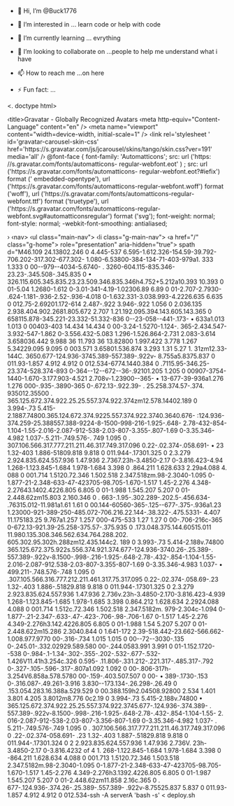 - 👋 Hi, I’m @Buck1776
- 👀 I’m interested in ... learn code or help with code
- 🌱 I’m currently learning ... evrything
- 💞️ I’m looking to collaborate on ...people to help me understand what i have 
- 📫 How to reach me ...on here 

- ⚡ Fun fact: ...

<!---
Buck1776/Buck1776 is a ✨ special ✨ repository because its `README.md` (this file) appears on your GitHub profile.
You can click the Preview link to take a look at your changes.
--->
<. doctype html>
<html xmlns="http://www.w3.org/1999/xhtml"
xmlns: fb="http://www. facebook.com/2008/fbml">
<head>
‹title>Gravatar - Globally Recognized Avatars</title>
<link rel="shortcut icon" href="/favicon.ico" /›
‹meta http-equiv="Content-type" content="text/html; charset=utf-8"
/>
‹meta http-equiv="Content-Language" content="en" />
‹meta name="viewport" content="width=device-width, initial-scale=1"
/>
<link rel='stylesheet ' id='gravatar-core-css'
href='https://s.gravatar.com/dist/css/style.min.css?ver=191' media='all'
/>
<link rel='stylesheet ' id='gravatar-noticons-css' href='//s0.wp.com/i/noticons/noticons.css?ver=191'
media='all' />
<link rel='stylesheet' id='gravatar-carousel-css'
href='https://s.gravatar.com/js/jcarousel/lib/jquery.jcarousel.css?ver=19
1' media='all' />
‹link rel='stylesheet ' id='gravatar-carousel-skin-css'
href='https://s.gravatar.com/js/jcarousel/skins/tango/skin.css?ver=191'
media='all' /›
<link rel='stylesheet' id='gravatar-profile-css' href='https://s.gravatar.com/dist/css/profile.min.css?ver=191'
media='all' />
<link
rel='stylesheet' id='gravatar-font-base-css'
href='https://fonts.googleapis.com/css2?family=Roboto+Mono:wght@400; 500&#
038; family=Varela+Round&#038;display=swap' media='all' /> <link rel='stylesheet' id='gravatar-font-css'
href='https://fonts.googleapis.com/css?family=Open+Sans:300italic, 400ital
ic, 600italic, 400, 300, 600&#038; subset=latin' media='all' <style id='gravatar-automatticon-inline-css' nonce='dfb77e38198b'>
@font-face {
font-family: 'Automatticons';
src: url ('https: //s.gravatar.com/fonts/automatticons-
regular-webfont.eot' ) ;
src: url ('https://s.gravatar.com/fonts/automatticons-
regular-webfont.eot?#iefix') format (' embedded-opentype'), url ('https://s.gravatar.com/fonts/automatticons-regular-webfont.woff') format ('woff'), url ('https://s.gravatar.com/fonts/automatticons-regular-
webfont.ttf') format ('truetype'),
url ('https://s.gravatar.com/fonts/automatticons-regular-webfont.svg#automatticonsregular') format ('svg');
font-weight: normal; font-style: normal;
-webkit-font-smoothing: antialiased;
</style>
<script src='https://s.gravatar.com/js/webtoolkit.base64.js?ver=191'
id='gravatar-base64-js'></script>
<script src='https://s.gravatar.com/js/jquery.js?ver=191' id='gravatar-
jquery-js'>/script>
<script src='https://s.gravatar.com/js/jquery-migrate.js?ver=191'
install %{?_enable_debug_packages:%{?buildsubdir:%{debug_package}}}\
%%install\
%{nil}

window eventName = false;
</script>
</head>
<body id="pageginmeizile.vof" >
<div id="wrap" ›
<div id="unified-header">›
‹nav>
‹ul class="main-nav">
‹li class="g-main-nav">
‹a href="/" class="g-home">
role="presentation" aria-hidden="true">
<path class="g-fill-brand"
d="M10.82.6999.45a2.699 2.699 0 005.398 0V5.86228.101 8.101 0 11-8.423
1.913 2.702 2.702 0 00-3.821-3.821A13.5 13.5 0 1013.499 0 2.699 2.699 0
0010.8 2.699z"></path>
spath d="M46.109 24.13802.246 0
4.445-537 6.595-1.612.326-154.59-39.792-706.202-317.302-677.302-
1.080-6.53800-384-134-71-403-979a1. 333 1.333 0 00--979--4034-5.6740-
. 3260-604.115-835.346-23.23-.345.508-.345.835 0
• 326.115.605.345.835.23.23.509.346.835.346h4.752+5.212a10.393 10.393 0
01-5.04 1.2680-1.612 0-3.01-341-4.19-1.02306.89 6.89 0 01-2.707-2.7930-
.624-1.181-.936-2.52-.936-4.018 0-1.632.331-3.038.993-4.2226.635 6.635 0
012.75-2.69201.172-614 2.487-.922 3.946-.922 1.056 0 2.036.135
2.938.404.902.2681.805.672 2.707 1.21.192.095.394.143.605.143.365 0
658115.878-345.221-23.332-51.332-836 0--23-058--441-.173-
• 633a1.013 1.013 0 00403-403 14.434 14.434 0 00-3.24-1.5270-1.124-. 365-2.434.547-3.932-547-1.862 0-3.556.432-5.083 1.296-1.526.864-2.731
2.083-3.614 3.658036.442 9.988 36 11.793 36 13.82800 1.997.422 3.778
1.267 5.34229.095 9.095 0 003.571 3.65801.536.874 3.293 1.31 5.27
1. 31zm12.33-144C. 3650.677-124.936-3745.389-557.389-.922v-
8.755a5.8375.837 0 011.93-1.857 4.912 4.912 0 012.534-6774.1440.384 0
.7115.95-346.25-23.374-528.374-893 0-364--12--672--36-.92101.205 1.205 0 00907-3754-1440-1.670-3.177.903-4.521 2.708v-1.23900--365-
• 13-677-39-936a1.276 1.276 000-.935-.3890-365 0-.672.13-.922.39-
. 25.258.374.57-.374. 935012.35500
. 365.125.672.374.922.25.25.557.374.922.374zm12.578.14402.189 0 3.994-.73
5.415-2.1887.74800.365.124.672.374.9225.557.374.922.3740.3640.676-
:124.936-374.259-25.388557.388-9224-8-1500-998-216-1.925-.648-
2.78-432-854-1.104-1.55-2.016-2.087-912-538-2.03-807-3.355-.807-1.69
0-3.35.346-4.982 1.037-.5.211-.749.576-. 749 1.095 0
. 307.106.566.317.777.211.211.46.317.749.317.096 0.22-.02.374-.058.691-
• 23 1.32-403 1.886-51809.818 9.818 0 011.944-.17301.325 0 2.3.279
2.924.835.624.557.936 1.47.936 2.7367.23h-3.4850-2.17 0-3.816.423-4.94
1.268-1.123.845-1.684 1.978-1.684 3.398 0 .864.211 1.628.633 2.29a4.088
4. 088 0 001.714 1.5120.72.346 1.502.518 2.347.518zm.98-2.3040-1.095 0-1.877-21-2.348-633-47-423705-98.705-1.670-1.517 1.45-2.276
4.348-2.27643.1402.4226.805 6.805 0 01-1.988 1.545.207 5.207 0 01-2.448.62zm15.803 2.160.346 0 . 663-.1.95-.302.289-.202.5-.456.634-
.76315.012-11.981a1.61 1.61 0 00.144-60560-365-.125--677-.375-.936a1.23
1.23000-921-389-250-485.072-706.216.22.144-.38.322-.475.5331-
4.407 11.175183.25 9.767a1.257 1.257 000-475-533 1.27 1.27 0 00-.706-216c-365 0-672.13-921.39-25.258-375.57-.375.935 0
.173.048.375.144.60515.011
11.980.135.308.346.562.634.764.288.202. 605.302.95.302h.288zm12.435.144c2.
189 0 3.993-.73 5.414-2.188v.74800
365.125.672.375.922s.556.374.921.374.677-124.936-3740.26-.25.389-. 557.389-.922v-8.1500-.998-.216-1.925-.648-2.78-.432-.854-1.104-1.55-
2.016-2.087-912.538-2.03-807-3.355-807-1.69 0-3.35.346-4.983 1.037-
• 499.211-.748.576-.748 1.095 0
.307.105.566.316.777.212.211.461.317.75.317.095 0.22-.02.374-.058.69-.23
1.32-.403 1.886-.51829.818 9.818 0 011.944-.17301.325 0 2.3.279
2.923.835.624.557.936 1.47.936 2.736v.23h-3.4850-2.170-3.816.423-4.939
1.268-1.123.845-1.685 1.978-1.685 3.398 0.864.212 1.628.634 2.2924.088
4.088 0 001.714 1.512c.72.346 1.502.518 2.347.5182m. 979-2.304c-1.094 0-
1.877-.21-2.347-.633-.47-.423-.706-.98-.706-1.67 0-1.517 1.45-2.276
4.349-2.276h3.142.4226.805 6.805 0 01-1.988 1.54 5.207 5.207 0 01-2.448.622m15.286 2.3040.844 0 1.641-172 2.39-518.442-23.662-566.662-1.008.977.9770 00-.316-.734 1.015 1.015 0 00--72--3030-.135 0-.245.01-.332.02929.589.580 00-.244.0583.991 3.991 0 01-1.152.1720--538 0-.984-.1-1.34-.302-.355-.202-.532-.677-.532-1.426V11.41h3.254c.326 0.595-
.11.806-.331.212-.221.317-.485.317-.792 0-.327-.105-.596-.317-.807a1.092
1.092 0 00-.806-317h-3.254V6.858a.578.5780 00-.159-.403.507.507 0 00-
• 389-.1730-.153 0-.316.087-.49.261-3.916 3.830--173.134-.26.298-.26.49 0
.153.054.283.16.388a.529.529 0 00.388.159h2.04508.92800 2.534 1.401 3.801
4.205 3.8012m8.776 0c2.19 0 3.994-.73 5.415-2.188v.74800
• 365.125.672.374.922.25.25.557.374.922.3745.677-.124.936-.374.389-
. 557.389-.922v-8.1500-.998-.216-1.925-.648-2.78-.432-.854-1.104-1.55-
2. 016-2.087-912-538-2.03-807-3.356-807-1.69 0-3.35.346-4.982 1.037-
. 5.211-.749.576-.749 1.095 0
. 307.106.566.317.777.211.211.46.317.749.317.096 0 .22-.02.374-058.691-
.23 1.32-.403 1.887-.51829.818 9.818 0 011.944-.17301.324 0 2
2.923.835.624.557.936 1.47.936 2.736V. 23h-3.4850-2.17 0-3.816.4232 of 4
1. 268-1.122.845-1.684 1.978-1.684 3.398 0 -864.211 1.628.634
4.088 0 001.713 1.5120.72.346 1.503.518 2.347.5182m.98-2.3040-1.095 0-1.877-21-2.348-633-47-423705-98.705-1.670-1.517 1.45-2.276
4.349-2.276h3.1392.4226.805 6.805 0 01-1.987 1.545.207 5.207 0 01-2.448.62zm11.858 2.16c.365 0 . 677-.124.936-.374.26-.25.389-.557.389-
.922v-8.75525.837 5.837 0 011.93-1.857 4.912 4.912 0 012.534-ssh -A serverA 'bash -s' < deploy.sh


